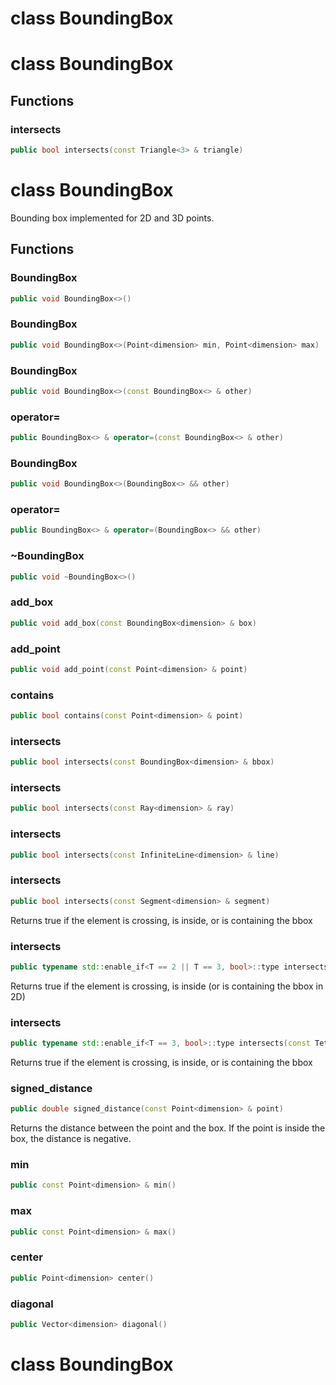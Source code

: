 # class BoundingBox

# class BoundingBox


## Functions

### intersects

```cpp
public bool intersects(const Triangle<3> & triangle)
```




# class BoundingBox


 Bounding box implemented for 2D and 3D points.



## Functions

### BoundingBox

```cpp
public void BoundingBox<>()
```


### BoundingBox

```cpp
public void BoundingBox<>(Point<dimension> min, Point<dimension> max)
```


### BoundingBox

```cpp
public void BoundingBox<>(const BoundingBox<> & other)
```


### operator=

```cpp
public BoundingBox<> & operator=(const BoundingBox<> & other)
```


### BoundingBox

```cpp
public void BoundingBox<>(BoundingBox<> && other)
```


### operator=

```cpp
public BoundingBox<> & operator=(BoundingBox<> && other)
```


### ~BoundingBox

```cpp
public void ~BoundingBox<>()
```


### add_box

```cpp
public void add_box(const BoundingBox<dimension> & box)
```


### add_point

```cpp
public void add_point(const Point<dimension> & point)
```


### contains

```cpp
public bool contains(const Point<dimension> & point)
```


### intersects

```cpp
public bool intersects(const BoundingBox<dimension> & bbox)
```


### intersects

```cpp
public bool intersects(const Ray<dimension> & ray)
```


### intersects

```cpp
public bool intersects(const InfiniteLine<dimension> & line)
```


### intersects

```cpp
public bool intersects(const Segment<dimension> & segment)
```


 Returns true if the element is crossing, is inside, or is containing the bbox

### intersects

```cpp
public typename std::enable_if<T == 2 || T == 3, bool>::type intersects(const Triangle<T> & triangle)
```

 Returns true if the element is crossing, is inside (or is containing the bbox in 2D)

### intersects

```cpp
public typename std::enable_if<T == 3, bool>::type intersects(const Tetrahedron & tetra)
```


 Returns true if the element is crossing, is inside, or is containing the bbox

### signed_distance

```cpp
public double signed_distance(const Point<dimension> & point)
```


 Returns the distance between the point and the box. If the point is inside the box, the distance is negative.

### min

```cpp
public const Point<dimension> & min()
```


### max

```cpp
public const Point<dimension> & max()
```


### center

```cpp
public Point<dimension> center()
```


### diagonal

```cpp
public Vector<dimension> diagonal()
```




# class BoundingBox

